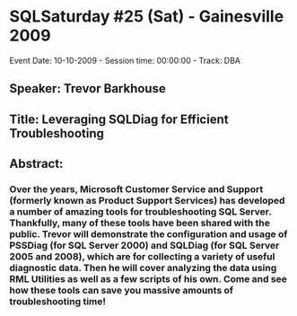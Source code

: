 # SQLSaturday #25 (Sat) - Gainesville 2009
Event Date: 10-10-2009 - Session time: 00:00:00 - Track: DBA
## Speaker: Trevor Barkhouse
## Title: Leveraging SQLDiag for Efficient Troubleshooting
## Abstract:
### Over the years, Microsoft Customer Service and Support (formerly known as Product Support Services) has developed a number of amazing tools for troubleshooting SQL Server.  Thankfully, many of these tools have been shared with the public.  Trevor will demonstrate the configuration and usage of PSSDiag (for SQL Server 2000) and SQLDiag (for SQL Server 2005 and 2008), which are for collecting a variety of useful diagnostic data.  Then he will cover analyzing the data using RML Utilities as well as a few scripts of his own.  Come and see how these tools can save you massive amounts of troubleshooting time!
